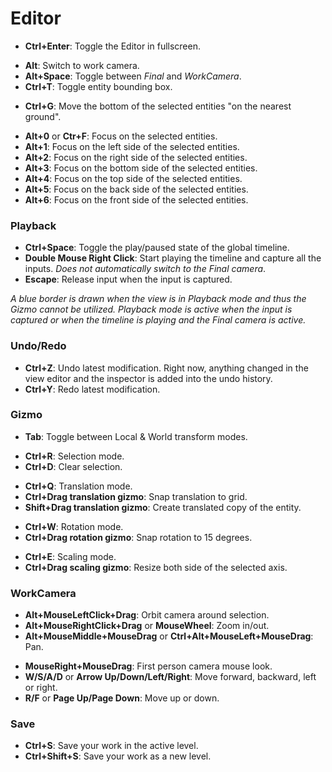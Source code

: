 # Editor

-   **Ctrl+Enter**: Toggle the Editor in fullscreen.

<!-- -->

-   **Alt**: Switch to work camera.
-   **Alt+Space**: Toggle between *Final* and *WorkCamera*.
-   **Ctrl+T**: Toggle entity bounding box.

<!-- -->

-   **Ctrl+G**: Move the bottom of the selected entities "on the nearest
    ground".

<!-- -->

-   **Alt+0** or **Ctr+F**: Focus on the selected entities.
-   **Alt+1**: Focus on the left side of the selected entities.
-   **Alt+2**: Focus on the right side of the selected entities.
-   **Alt+3**: Focus on the bottom side of the selected entities.
-   **Alt+4**: Focus on the top side of the selected entities.
-   **Alt+5**: Focus on the back side of the selected entities.
-   **Alt+6**: Focus on the front side of the selected entities.

### Playback

-   **Ctrl+Space**: Toggle the play/paused state of the global timeline.
-   **Double Mouse Right Click**: Start playing the timeline and capture
    all the inputs. *Does not automatically switch to the Final camera*.
-   **Escape**: Release input when the input is captured.

*A blue border is drawn when the view is in Playback mode and thus the
Gizmo cannot be utilized. Playback mode is active when the input is
captured or when the timeline is playing and the Final camera is
active.*

### Undo/Redo

-   **Ctrl+Z**: Undo latest modification. Right now, anything changed in
    the view editor and the inspector is added into the undo history.
-   **Ctrl+Y**: Redo latest modification.

### Gizmo

-   **Tab**: Toggle between Local & World transform modes.

<!-- -->

-   **Ctrl+R**: Selection mode.
-   **Ctrl+D**: Clear selection.

<!-- -->

-   **Ctrl+Q**: Translation mode.
-   **Ctrl+Drag translation gizmo**: Snap translation to grid.
-   **Shift+Drag translation gizmo**: Create translated copy of the
    entity.

<!-- -->

-   **Ctrl+W**: Rotation mode.
-   **Ctrl+Drag rotation gizmo**: Snap rotation to 15 degrees.

<!-- -->

-   **Ctrl+E**: Scaling mode.
-   **Ctrl+Drag scaling gizmo**: Resize both side of the selected axis.

### WorkCamera

-   **Alt+MouseLeftClick+Drag**: Orbit camera around selection.
-   **Alt+MouseRightClick+Drag** or **MouseWheel**: Zoom in/out.
-   **Alt+MouseMiddle+MouseDrag** or **Ctrl+Alt+MouseLeft+MouseDrag**:
    Pan.

<!-- -->

-   **MouseRight+MouseDrag**: First person camera mouse look.
-   **W/S/A/D** or **Arrow Up/Down/Left/Right**: Move forward, backward,
    left or right.
-   **R/F** or **Page Up/Page Down**: Move up or down.

### Save

-   **Ctrl+S**: Save your work in the active level.
-   **Ctrl+Shift+S**: Save your work as a new level.

